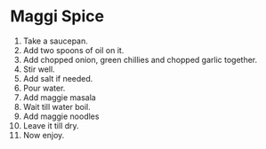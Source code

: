 # Maggi Spice

1. Take a saucepan.
2. Add two spoons of oil on it.
3. Add chopped onion, green chillies and chopped garlic together.
4. Stir well.
5. Add salt if needed.
6. Pour water.
7. Add maggie masala
8. Wait till water boil.
9. Add maggie noodles
10. Leave it till dry.
11. Now enjoy.